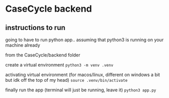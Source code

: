 # CaseCycle backend

## instructions to run

going to have to run python app.. assuming that python3 is running on your machine already

from the CaseCycle/backend folder

create a virtual environment
`python3 -m venv .venv`

activating virtual environment (for macos/linux, different on windows a bit but idk off the top of my head)
`source .venv/bin/activate`

finally run the app (terminal will just be running, leave it)
`python3 app.py`
